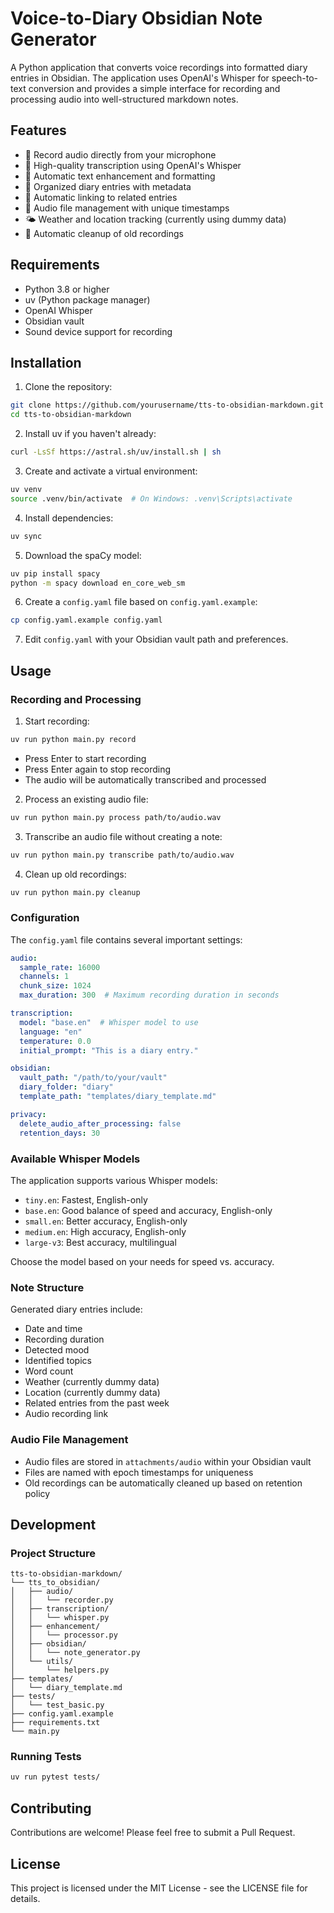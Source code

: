 # Voice-to-Diary Obsidian Note Generator

A Python application that converts voice recordings into formatted diary entries in Obsidian. The application uses OpenAI's Whisper for speech-to-text conversion and provides a simple interface for recording and processing audio into well-structured markdown notes.

## Features

- 🎤 Record audio directly from your microphone
- 🎯 High-quality transcription using OpenAI's Whisper
- 📝 Automatic text enhancement and formatting
- 📅 Organized diary entries with metadata
- 🔗 Automatic linking to related entries
- 🎵 Audio file management with unique timestamps
- 🌤️ Weather and location tracking (currently using dummy data)
- 🔄 Automatic cleanup of old recordings

## Requirements

- Python 3.8 or higher
- uv (Python package manager)
- OpenAI Whisper
- Obsidian vault
- Sound device support for recording

## Installation

1. Clone the repository:

```bash
git clone https://github.com/yourusername/tts-to-obsidian-markdown.git
cd tts-to-obsidian-markdown
```

2. Install uv if you haven't already:

```bash
curl -LsSf https://astral.sh/uv/install.sh | sh
```

3. Create and activate a virtual environment:

```bash
uv venv
source .venv/bin/activate  # On Windows: .venv\Scripts\activate
```

4. Install dependencies:

```bash
uv sync
```

5. Download the spaCy model:

```bash
uv pip install spacy
python -m spacy download en_core_web_sm
```

6. Create a `config.yaml` file based on `config.yaml.example`:

```bash
cp config.yaml.example config.yaml
```

7. Edit `config.yaml` with your Obsidian vault path and preferences.

## Usage

### Recording and Processing

1. Start recording:

```bash
uv run python main.py record
```

- Press Enter to start recording
- Press Enter again to stop recording
- The audio will be automatically transcribed and processed

2. Process an existing audio file:

```bash
uv run python main.py process path/to/audio.wav
```

3. Transcribe an audio file without creating a note:

```bash
uv run python main.py transcribe path/to/audio.wav
```

4. Clean up old recordings:

```bash
uv run python main.py cleanup
```

### Configuration

The `config.yaml` file contains several important settings:

```yaml
audio:
  sample_rate: 16000
  channels: 1
  chunk_size: 1024
  max_duration: 300  # Maximum recording duration in seconds

transcription:
  model: "base.en"  # Whisper model to use
  language: "en"
  temperature: 0.0
  initial_prompt: "This is a diary entry."

obsidian:
  vault_path: "/path/to/your/vault"
  diary_folder: "diary"
  template_path: "templates/diary_template.md"

privacy:
  delete_audio_after_processing: false
  retention_days: 30
```

### Available Whisper Models

The application supports various Whisper models:

- `tiny.en`: Fastest, English-only
- `base.en`: Good balance of speed and accuracy, English-only
- `small.en`: Better accuracy, English-only
- `medium.en`: High accuracy, English-only
- `large-v3`: Best accuracy, multilingual

Choose the model based on your needs for speed vs. accuracy.

### Note Structure

Generated diary entries include:

- Date and time
- Recording duration
- Detected mood
- Identified topics
- Word count
- Weather (currently dummy data)
- Location (currently dummy data)
- Related entries from the past week
- Audio recording link

### Audio File Management

- Audio files are stored in `attachments/audio` within your Obsidian vault
- Files are named with epoch timestamps for uniqueness
- Old recordings can be automatically cleaned up based on retention policy

## Development

### Project Structure

```
tts-to-obsidian-markdown/
└── tts_to_obsidian/
│   ├── audio/
│   │   └── recorder.py
│   ├── transcription/
│   │   └── whisper.py
│   ├── enhancement/
│   │   └── processor.py
│   ├── obsidian/
│   │   └── note_generator.py
│   └── utils/
│       └── helpers.py
├── templates/
│   └── diary_template.md
├── tests/
│   └── test_basic.py
├── config.yaml.example
├── requirements.txt
└── main.py
```

### Running Tests

```bash
uv run pytest tests/
```

## Contributing

Contributions are welcome! Please feel free to submit a Pull Request.

## License

This project is licensed under the MIT License - see the LICENSE file for details.
